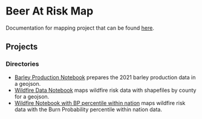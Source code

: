 # Beer At Risk Map

Documentation for mapping project that can be found [here](https://semerriam.github.io/points-unknown/projects/pj-barley/). 

## Projects
### Directories


* [Barley Production Notebook](data/barley.ipynb) prepares the 2021 barley production data in a geojson. 
* [Wildfire Data Notebook](data/wildfire_Mean_BP.ipynb) maps wildfire risk data with shapefiles by county for a geojson. 
* [Wildfire Notebook with BP percentile within nation](data/wildfire_BP_percentile_within_nation.ipynb) maps wildfire risk data with the Burn Probability percentile within nation data. 

